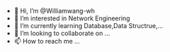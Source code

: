 - 👋 Hi, I’m @Williamwang-wh
- 👀 I’m interested in Network Engineering
- 🌱 I’m currently learning Database,Data Structrue,...
- 💞️ I’m looking to collaborate on ...
- 📫 How to reach me ...

<!---
Williamwang-wh/Williamwang-wh is a ✨ special ✨ repository because its `README.md` (this file) appears on your GitHub profile.
You can click the Preview link to take a look at your changes.
--->
